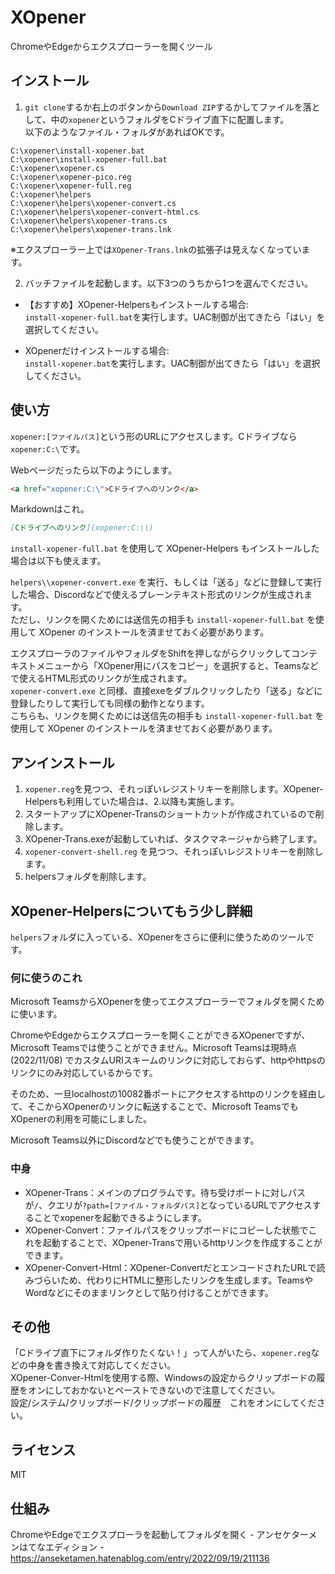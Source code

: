 # XOpener

ChromeやEdgeからエクスプローラーを開くツール


## インストール

1. `git clone`するか右上のボタンから`Download ZIP`するかしてファイルを落として、中の`xopener`というフォルダをCドライブ直下に配置します。  
以下のようなファイル・フォルダがあればOKです。

```
C:\xopener\install-xopener.bat
C:\xopener\install-xopener-full.bat
C:\xopener\xopener.cs
C:\xopener\xopener-pico.reg
C:\xopener\xopener-full.reg
C:\xopener\helpers
C:\xopener\helpers\xopener-convert.cs
C:\xopener\helpers\xopener-convert-html.cs
C:\xopener\helpers\xopener-trans.cs
C:\xopener\helpers\xopener-trans.lnk
```

※エクスプローラー上では`XOpener-Trans.lnk`の拡張子は見えなくなっています。

2. バッチファイルを起動します。以下3つのうちから1つを選んでください。

  * 【おすすめ】XOpener-Helpersもインストールする場合:  
  `install-xopener-full.bat`を実行します。UAC制御が出てきたら「はい」を選択してください。

  * XOpenerだけインストールする場合:  
`install-xopener.bat`を実行します。UAC制御が出てきたら「はい」を選択してください。


## 使い方

`xopener:[ファイルパス]`という形のURLにアクセスします。Cドライブなら`xopener:C:\`です。

Webページだったら以下のようにします。

```html
<a href="xopener:C:\">Cドライブへのリンク</a>
```

Markdownはこれ。

```markdown
[Cドライブへのリンク](xopener:C:\\)
```

`install-xopener-full.bat` を使用して XOpener-Helpers もインストールした場合は以下も使えます。

`helpers\\xopener-convert.exe` を実行、もしくは「送る」などに登録して実行した場合、Discordなどで使えるプレーンテキスト形式のリンクが生成されます。  
ただし、リンクを開くためには送信先の相手も `install-xopener-full.bat` を使用して XOpener のインストールを済ませておく必要があります。

エクスプローラのファイルやフォルダをShiftを押しながらクリックしてコンテキストメニューから「XOpener用にパスをコピー」を選択すると、Teamsなどで使えるHTML形式のリンクが生成されます。  
`xopener-convert.exe` と同様、直接exeをダブルクリックしたり「送る」などに登録したりして実行しても同様の動作となります。  
こちらも、リンクを開くためには送信先の相手も `install-xopener-full.bat` を使用して XOpener のインストールを済ませておく必要があります。


## アンインストール

1. `xopener.reg`を見つつ、それっぽいレジストリキーを削除します。XOpener-Helpersも利用していた場合は、2.以降も実施します。
2. スタートアップにXOpener-Transのショートカットが作成されているので削除します。
3. XOpener-Trans.exeが起動していれば、タスクマネージャから終了します。
4. `xopener-convert-shell.reg` を見つつ、それっぽいレジストリキーを削除します。
5. helpersフォルダを削除します。


## XOpener-Helpersについてもう少し詳細

`helpers`フォルダに入っている、XOpenerをさらに便利に使うためのツールです。

### 何に使うのこれ

Microsoft TeamsからXOpenerを使ってエクスプローラーでフォルダを開くために使います。

ChromeやEdgeからエクスプローラーを開くことができるXOpenerですが、Microsoft Teamsでは使うことができません。Microsoft Teamsは現時点 (2022/11/08) でカスタムURIスキームのリンクに対応しておらず、httpやhttpsのリンクにのみ対応しているからです。

そのため、一旦localhostの10082番ポートにアクセスするhttpのリンクを経由して、そこからXOpenerのリンクに転送することで、Microsoft TeamsでもXOpenerの利用を可能にしました。

Microsoft Teams以外にDiscordなどでも使うことができます。


### 中身

* XOpener-Trans：メインのプログラムです。待ち受けポートに対しパスが`/`、クエリが`?path=[ファイル・フォルダパス]`となっているURLでアクセスすることでxopenerを起動できるようにします。
* XOpener-Convert：ファイルパスをクリップボードにコピーした状態でこれを起動することで、XOpener-Transで用いるhttpリンクを作成することができます。
* XOpener-Convert-Html：XOpener-ConvertだとエンコードされたURLで読みづらいため、代わりにHTMLに整形したリンクを生成します。TeamsやWordなどにそのままリンクとして貼り付けることができます。


## その他

「Cドライブ直下にフォルダ作りたくない！」って人がいたら、`xopener.reg`などの中身を書き換えて対応してください。  
XOpener-Conver-Htmlを使用する際、Windowsの設定からクリップボードの履歴をオンにしておかないとペーストできないので注意してください。  
設定/システム/クリップボード/クリップボードの履歴　これをオンにしてください。


## ライセンス

MIT


## 仕組み

ChromeやEdgeでエクスプローラを起動してフォルダを開く - アンセケターメンはてなエディション - https://anseketamen.hatenablog.com/entry/2022/09/19/211136
